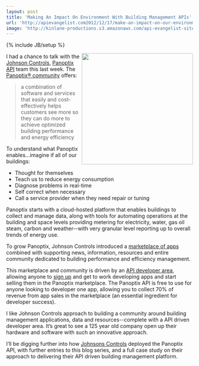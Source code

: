 ```yaml
---
layout: post
title: 'Making An Impact On Environment With Building Management APIs'
url: 'http://apievangelist.com2012/12/17/make-an-impact-on-our-environment-using-apis/'
image: 'http://kinlane-productions.s3.amazonaws.com/api-evangelist-site/blog/panoptix-appcloud.png'
---
```

{% include JB/setup %}
<p>
     <a href="http://whatspossible.johnsoncontrols.com/community/panoptix" target="_blank"><img src="https://s3.amazonaws.com/kinlane-productions/api-evangelist/panoptix/panoptix-appcloud.png"  width="300" align="right" /></a>
</p>
<p>
     I had a chance to talk with the <a href="http://www.johnsoncontrols.com/content/us/en.html">Johnson Controls</a>, <a title="Panoptix API" href="https://developer.panoptix.com/">Panoptix API</a> team this last week. The <a href="http://whatspossible.johnsoncontrols.com/community/panoptix">Panoptix® community</a> offers:
</p>
<blockquote>
     a combination of software and services that easily and cost-effectively helps customers see more so they can do more to achieve optimized building performance and energy efficiency
</blockquote>
<p>
     To understand what Panoptix enables...imagine if all of our buildings:
</p>
<ul >
     <li>Thought for themselves
     </li>
     <li>Teach us to reduce energy consumption
     </li>
     <li>Diagnose problems in real-time
     </li>
     <li>Self correct when necessary
     </li>
     <li>Call a service provider when they need repair or tuning
     </li>
</ul>
<p>
     Panoptix starts with a cloud-hosted platform that enables buildings to collect and manage data, along with tools for automating operations at the building and space levels providing metering for electricity, water, gas oil steam, carbon and weather--with very granular level reporting up to overall trends of energy use.
</p>
<p>
     To grow Panoptix, Johnson Controls introduced a <a title="marketplace" href="http://whatspossible.johnsoncontrols.com/community/panoptix/apps">marketplace of apps</a> combined with supporting news, information, resources and entire community dedicated to building performance and efficiency management.
</p>
<p>
     This marketplace and community is driven by an <a href="https://developer.panoptix.com/">API developer area</a>, allowing anyone to <a href="https://developer.panoptix.com/signup/">sign up</a> and get to work developing apps and start selling them in the Panoptix marketplace. The Panoptix API is free to use for anyone looking to developer one app, allowing you to collect 70% of revenue from app sales in the marketplace (an essential ingredient for developer success).
</p>
<p>
     I like Johnson Controls approach to building a community around building management applications, data and resources--complete with a API driven developer area. It’s great to see a 125 year old company open up their hardware and software with such an innovative approach.
</p>
<p>
     I’ll be digging further into how <a href="http://www.johnsoncontrols.com/content/us/en.html">Johnsons Controls</a> deployed the Panoptix API, with further entries to this blog series, and a full case study on their approach to delivering their API driven building management platform.
</p>
